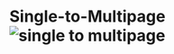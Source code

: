 # Single-to-Multipage![single to multipage](https://user-images.githubusercontent.com/59481237/201467201-29a5da5a-06ad-47b1-8cf2-fef14ab551b4.png)
